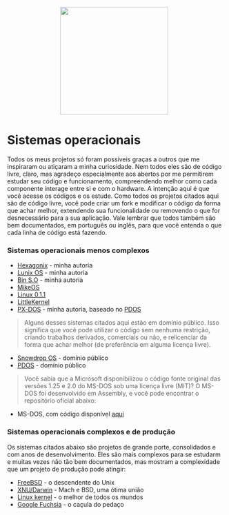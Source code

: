 <p align='center'>
<a href="https://github.com/felipenlunkes/osdevbr"><img height="250" src="https://github.com/felipenlunkes/osdevbr/blob/main/img/header.gif"></a>&nbsp;&nbsp;
</p>

# Sistemas operacionais

Todos os meus projetos só foram possíveis graças a outros que me inspiraram ou atiçaram a minha curiosidade. Nem todos eles são de código livre, claro, mas agradeço especialmente aos abertos por me permitirem estudar seu código e funcionamento, compreendendo melhor como cada componente interage entre si e com o hardware. A intenção aqui é que você acesse os códigos e os estude. Como todos os projetos citados aqui são de código livre, você pode criar um fork e modificar o código da forma que achar melhor, extendendo sua funcionalidade ou removendo o que for desnecessário para a sua aplicação. Vale lembrar que todos também são bem documentados, em português ou inglês, para que você entenda o que cada linha de código está fazendo. 

### Sistemas operacionais menos complexos

* [Hexagonix](https://github.com/hexagonix) - minha autoria
* [Lunix OS](https://github.com/felipenlunkes/lunix) - minha autoria
* [Bin S.O](https://github.com/felipenlunkes/Bin-S.O) - minha autoria
* [MikeOS](http://mikeos.sourceforge.net/)
* [Linux 0.1.1](https://kernel.org)
* [LittleKernel](https://github.com/littlekernel/lk)
* [PX-DOS](https://github.com/felipenlunkes/PX-DOS) - minha autoria, baseado no [PDOS](https://pdos.org)

> Alguns desses sistemas citados aqui estão em domínio público. Isso significa que você pode utilizar o código sem nenhuma restrição, criando trabalhos derivados, comerciais ou não, e relicenciar da forma que achar melhor (de preferência em alguma licença livre).

* [Snowdrop OS](http://www.sebastianmihai.com/snowdrop/) - domínio público
* [PDOS](https://pdos.org) - domínio público

> Você sabia que a Microsoft disponibilizou o código fonte original das versões 1.25 e 2.0 do MS-DOS sob uma licença livre (MIT)? O MS-DOS foi desenvolvido em Assembly, e você pode encontrar o repositório oficial abaixo:

* MS-DOS, com código disponível [aqui](https://github.com/microsoft/MS-DOS)

### Sistemas operacionais complexos e de produção

Os sistemas citados abaixo são projetos de grande porte, consolidados e com anos de desenvolvimento. Eles são mais complexos para se estudarm e muitas vezes não tão bem documentados, mas mostram a complexidade que um projeto de produção pode atingir:

* [FreeBSD](https://www.freebsd.org/) - o descendente do Unix
* [XNU/Darwin](https://github.com/apple/darwin-xnu) - Mach e BSD, uma ótima união
* [Linux kernel](https://kernel.org) - o melhor de todos os mundos
* [Google Fuchsia](https://fuchsia.googlesource.com/fuchsia/) - o caçula do pedaço
